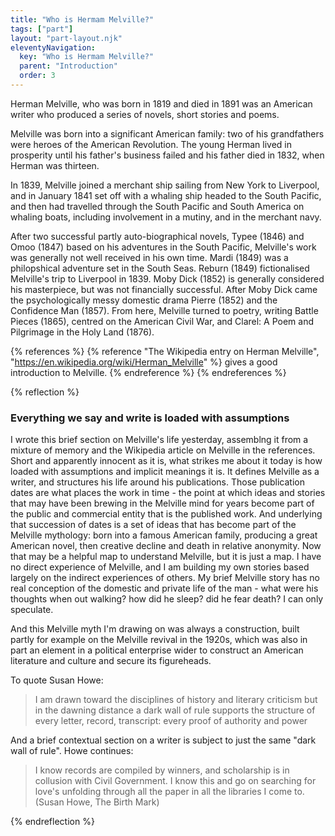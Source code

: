 ```yaml
---
title: "Who is Hermam Melville?"
tags: ["part"]
layout: "part-layout.njk"
eleventyNavigation:
  key: "Who is Hermam Melville?"
  parent: "Introduction"
  order: 3
---
```


Herman Melville, who was born in 1819 and died in 1891 was an American writer who produced a series of novels, short stories and poems.

Melville was born into a significant American family: two of his grandfathers were heroes of the American Revolution. The young Herman lived in prosperity until his father's business failed and his father died in 1832, when Herman was thirteen.

In 1839, Melville joined a merchant ship sailing from New York to Liverpool, and in January 1841 set off with a whaling ship headed to the South Pacific, and then had travelled through the South Pacific and South America on whaling boats, including involvement in a mutiny, and in the merchant navy.

After two successful partly auto-biographical novels, Typee (1846) and Omoo (1847) based on his adventures in the South Pacific, Melville's work was generally not well received in his own time. Mardi (1849) was a philopshical adventure set in the South Seas. Reburn (1849) fictionalised Melville's trip to Liverpool in 1839. Moby Dick (1852) is generally considered his masterpiece, but was not financially successful. After Moby Dick came the psychologically messy domestic drama Pierre (1852) and the Confidence Man (1857). From here, Melville turned to poetry, writing Battle Pieces (1865), centred on the American Civil War, and Clarel: A Poem and Pilgrimage in the Holy Land (1876).

{% references %}
{% reference "The Wikipedia entry on Herman Melville", "https://en.wikipedia.org/wiki/Herman_Melville" %}
gives a good introduction to Melville.
{% endreference %}
{% endreferences %}

{% reflection %}
### Everything we say and write is loaded with assumptions

I wrote this brief section on Melville's life yesterday, assemblng it from a mixture of memory and the Wikipedia article on Melville in the references. Short and apparently innocent as it is, what strikes me about it today is how loaded with assumptions and implicit meanings it is. It defines Melville as a writer, and structures his life around his publications. Those publication dates are what places the work in time - the point at which ideas and stories that may have been brewing in the Melville mind for years become part of the public and commercial entity that is the published work. And underlying that succession of dates is a set of ideas that has become part of the Melville mythology: born into a famous American family, producing a great American novel, then creative decline and death in relative anonymity. Now that may be a helpful map to understand Melville, but it is just a map. I have no direct experience of Melville, and I am building my own stories based largely on the indirect experiences of others. My brief Melville story has no real conception of the domestic and private life of the man - what were his thoughts when out walking? how did he sleep? did he fear death? I can only speculate.

And this Melville myth I'm drawing on was always a construction, built partly for example on the Melville revival in the 1920s, which was also in part an element in a political enterprise wider to construct an American literature and culture and secure its figureheads.

To quote Susan Howe:

>I am drawn toward the disciplines of history and literary criticism but in the dawning distance a dark wall of rule supports the structure of every letter, record, transcript: every proof of authority and power

And a brief contextual section on a writer is subject to just the same "dark wall of rule". Howe continues:

>I know records are compiled by winners, and scholarship is in collusion with Civil Government. I know this and go on searching for love's unfolding through all the paper in all the libraries I come to. (Susan Howe, The Birth Mark)

{% endreflection %}

